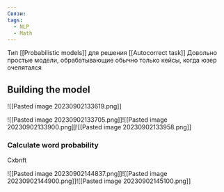 ```yaml
---
Связи: 
tags:
  - NLP
  - Math
---
```

Тип [[Probabilistic models]] для решения [[Autocorrect task]]
Довольно простые модели, обрабатывающие обычно только кейсы, когда юзер очепятался

## Building the model


![[Pasted image 20230902133619.png]]

![[Pasted image 20230902133705.png]]![[Pasted image 20230902133900.png]]![[Pasted image 20230902133958.png]]


### Calculate word probability
Cxbnft

![[Pasted image 20230902144837.png]]![[Pasted image 20230902144900.png]]![[Pasted image 20230902145100.png]]